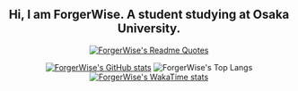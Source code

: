 <div align="center">

## Hi, I am ForgerWise. A student studying at Osaka University.

[![ForgerWise's Readme Quotes](https://quotes-github-readme.vercel.app/api?theme=dark&quote=The%20only%20ones%20who%20should%20code%20are%20those%20who%20are%20prepared%20to%20code.
)](https://github.com/piyushsuthar/github-readme-quotes)

[![ForgerWise's GitHub stats](https://github-readme-stats-forgerwises-projects.vercel.app/api?username=ForgerWise&show_icons=true&layout=compact&hide=issues&line_height=24)](https://github.com/ForgerWise/github-readme-stats)
![ForgerWise's Top Langs](https://github-readme-stats-forgerwises-projects.vercel.app/api/top-langs/?username=ForgerWise&layout=compact)
[![ForgerWise's WakaTime stats](https://github-readme-stats-forgerwises-projects.vercel.app/api/wakatime?username=ForgerWise&layout=compact)](https://github.com/anuraghazra/github-readme-stats)

</div>
